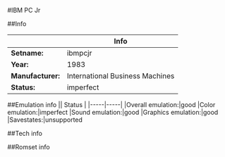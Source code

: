 #IBM PC Jr

##Info

||Info|
|-----|-----|
|**Setname:**|ibmpcjr
|**Year:**|1983
|**Manufacturer:**|International Business Machines
|**Status:**|imperfect

##Emulation info
|| Status |
|-----|-----|
|Overall emulation:|good
|Color emulation:|imperfect
|Sound emulation:|good
|Graphics emulation:|good
|Savestates:|unsupported

##Tech info

##Romset info

<!--- START OF EDITED COMMENT DO NOT TOUCH TEXT ABOVE-->
